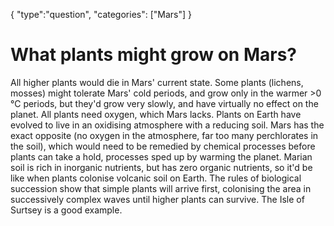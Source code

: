 {
    "type":"question",
    "categories": ["Mars"]
}

# What plants might grow on Mars?

All higher plants would die in Mars' current state. Some plants (lichens, mosses) might tolerate Mars' cold periods, and grow only in the warmer >0 °C periods, but they'd grow very slowly, and have virtually no effect on the planet. All plants need oxygen, which Mars lacks. Plants on Earth have evolved to live in an oxidising atmosphere with a reducing soil. Mars has the exact opposite (no oxygen in the atmosphere, far too many perchlorates in the soil), which would need to be remedied by chemical processes before plants can take a hold, processes sped up by warming the planet. Marian soil is rich in inorganic nutrients, but has zero organic nutrients, so it'd be like when plants colonise volcanic soil on Earth. The rules of biological succession show that simple plants will arrive first, colonising the area in successively complex waves until higher plants can survive. The Isle of Surtsey is a good example.
